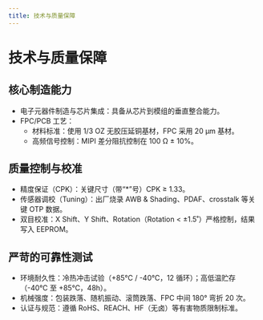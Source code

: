 ```yaml
---
title: 技术与质量保障
---
```


# 技术与质量保障

## 核心制造能力

- 电子元器件制造与芯片集成：具备从芯片到模组的垂直整合能力。
- FPC/PCB 工艺：
  - 材料标准：使用 1/3 OZ 无胶压延铜基材，FPC 采用 20 μm 基材。
  - 高频信号控制：MIPI 差分阻抗控制在 100 Ω ± 10%。

## 质量控制与校准

- 精度保证（CPK）：关键尺寸（带“*”号）CPK ≥ 1.33。
- 传感器调校（Tuning）：出厂烧录 AWB & Shading、PDAF、crosstalk 等关键 OTP 数据。
- 双目校准：X Shift、Y Shift、Rotation（Rotation < ±1.5˚）严格控制，结果写入 EEPROM。

## 严苛的可靠性测试

- 环境耐久性：冷热冲击试验（+85℃ / -40℃，12 循环）；高低温贮存（-40℃ 至 +85℃，48h）。
- 机械强度：包装跌落、随机振动、滚筒跌落、FPC 中间 180° 弯折 20 次。
- 认证与规范：遵循 RoHS、REACH、HF（无卤）等有害物质限制标准。